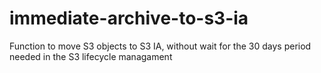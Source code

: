 # immediate-archive-to-s3-ia
Function to move S3 objects to S3 IA, without wait for the 30 days period needed in the S3 lifecycle managament
